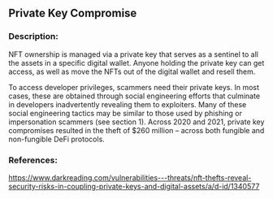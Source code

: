 ## Private Key Compromise

### Description:
NFT ownership is managed via a private key that serves as a sentinel to all the assets in a specific digital wallet. Anyone holding the private key can get access, as well as move the NFTs out of the digital wallet and resell them. 

To access developer privileges, scammers need their private keys. In most cases, these are obtained through social engineering efforts that culminate in developers inadvertently revealing them to exploiters. Many of these social engineering tactics may be similar to those used by phishing or impersonation scammers (see section 1). Across 2020 and 2021, private key compromises resulted in the theft of $260 million – across both fungible and non-fungible DeFi protocols.

### References:
https://www.darkreading.com/vulnerabilities---threats/nft-thefts-reveal-security-risks-in-coupling-private-keys-and-digital-assets/a/d-id/1340577